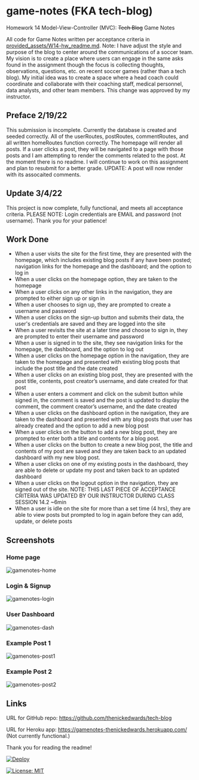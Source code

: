 # game-notes (FKA tech-blog)
Homework 14 Model-View-Controller (MVC): ~~Tech Blog~~ Game Notes

All code for Game Notes written per acceptance criteria in [provided_assets/W14-hw_readme.md](/provided_assets/W14-hw_readme.md).  Note: I have adjust the style and purpose of the blog to center around the communications of a soccer team.  My vision is to create a place where users can engage in the same asks found in the assignment though the focus is collecting thoughts, observations, questions, etc. on recent soccer games (rather than a tech blog). My initial idea was to create a space where a head coach could coordinate and collaborate with their coaching staff, medical personnel, data analysts, and other team members.  This change was approved by my instructor.

## Preface 2/19/22
This submission is incomplete.  Currently the database is created and seeded correctly.  All of the userRoutes, postRoutes, commentRoutes, and all written homeRoutes function correctly.  The homepage will render all posts.  If a user clicks a post, they will be navigated to a page with those posts and I am attempting to render the comments related to the post.  At the moment there is no readme.  I will continue to work on this assignment and plan to resubmit for a better grade.
UPDATE: A post will now render with its assocaited comments.

## Update 3/4/22
This project is now complete, fully functional, and meets all acceptance criteria.  PLEASE NOTE: Login credentials are EMAIL and password (not username).  Thank you for your patience!
## Work Done
* When a user visits the site for the first time, they are presented with the homepage, which includes existing blog posts if any have been posted; navigation links for the homepage and the dashboard; and the option to log in
* When a user clicks on the homepage option, they are taken to the homepage
* When a user clicks on any other links in the navigation, they are prompted to either sign up or sign in
* When a user chooses to sign up, they are prompted to create a username and password
* When a user clicks on the sign-up button and submits their data, the user's credentials are saved and they are logged into the site
* When a user revisits the site at a later time and choose to sign in, they are prompted to enter their username and password
* When a user is signed in to the site, they see navigation links for the homepage, the dashboard, and the option to log out
* When a user clicks on the homepage option in the navigation, they are taken to the homepage and presented with existing blog posts that include the post title and the date created
* When a user clicks on an existing blog post, they are presented with the post title, contents, post creator’s username, and date created for that post
* When a user enters a comment and click on the submit button while signed in, the comment is saved and the post is updated to display the comment, the comment creator’s username, and the date created
* When a user clicks on the dashboard option in the navigation, they are taken to the dashboard and presented with any blog posts that user has already created and the option to add a new blog post
* When a user clicks on the button to add a new blog post, they are prompted to enter both a title and contents for a blog post.
* When a user clicks on the button to create a new blog post, the title and contents of my post are saved and they are taken back to an updated dashboard with my new blog post.
* When a user clicks on one of my existing posts in the dashboard, they are able to delete or update my post and taken back to an updated dashboard
* When a user clicks on the logout option in the navigation, they are signed out of the site.
NOTE: THIS LAST PIECE OF ACCEPTANCE CRITERIA WAS UPDATED BY OUR INSTRUCTOR DURING CLASS SESSION 14.2 ~6min
* When a user is idle on the site for more than a set time (4 hrs), they are able to view posts but prompted to log in again before they can add, update, or delete posts

## Screenshots

### Home page
![gamenotes-home](https://user-images.githubusercontent.com/92474821/156905270-d324726e-0f43-4ac4-9a6f-727ae360ff02.png)

### Login & Signup
![gamenotes-login](https://user-images.githubusercontent.com/92474821/156905234-c1909da2-5452-4c85-be69-298100c3455a.png)

### User Dashboard
![gamenotes-dash](https://user-images.githubusercontent.com/92474821/156905273-cb4424e0-1e69-46e6-80df-86315f11160f.png)

### Example Post 1
![gamenotes-post1](https://user-images.githubusercontent.com/92474821/156905280-931e3dab-0e84-4156-a69d-2d214260e224.png)

### Example Post 2
![gamenotes-post2](https://user-images.githubusercontent.com/92474821/156905288-cc8636e4-ed9a-4d16-b8c2-ee509d7e8af6.png)


## Links
URL for GitHub repo: https://github.com/thenickedwards/tech-blog

URL for Heroku app: https://gamenotes-thenickedwards.herokuapp.com/
(Not currently functional.)

Thank you for reading the readme!

[![Deploy](https://www.herokucdn.com/deploy/button.svg)](https://gamenotes-thenickedwards.herokuapp.com/)

[![License: MIT](https://img.shields.io/badge/License-MIT-blue.svg)](https://opensource.org/licenses/MIT)
